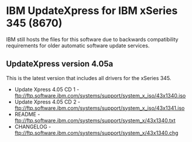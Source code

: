# IBM UpdateXpress for IBM xSeries 345 (8670)
IBM still hosts the files for this software due to backwards compatibility requirements for older automatic software update services.

## UpdateXpress version 4.05a

This is the latest version that includes all drivers for the xSeries 345.

* Update Xpress 4.05 CD 1 - ftp://ftp.software.ibm.com/systems/support/system_x_iso/43x1340.iso
* Update Xpress 4.05 CD 2 - ftp://ftp.software.ibm.com/systems/support/system_x_iso/43x1341.iso
* README - ftp://ftp.software.ibm.com/systems/support/system_x/43x1340.txt
* CHANGELOG - ftp://ftp.software.ibm.com/systems/support/system_x/43x1340.chg

